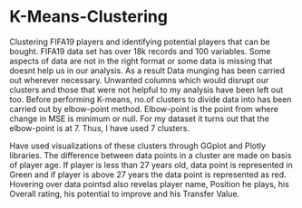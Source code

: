 # K-Means-Clustering
Clustering FIFA19 players and identifying potential players that can be bought.
FIFA19 data set has over 18k records and 100 variables. Some aspects of data are not in the right format or some data is missing that doesnt help us in our analysis.
As a result Data munging has been carried out wherever necessary. Unwanted columns which would disrupt our clusters and those that were not helpful to my analysis have been left out too.
Before performing K-means, no.of clusters to divide data into has been carried out by elbow-point method. Elbow-point is the point from where change in MSE is minimum or null. For my dataset it turns out that the elbow-point is at 7. Thus, I have used 7 clusters.

Have used visualizations of these clusters through GGplot and Plotly libraries. The difference between data points in a cluster are made on basis of player age. If player is less than 27 years old, data point is represented in Green and if player is above 27 years the data point is represented as red. Hovering over data pointsd also revelas player name, Position he plays, his Overall rating, his potential to improve and his Transfer Value.

